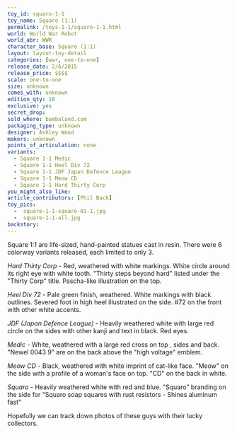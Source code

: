 ```yaml
---
toy_id: squaro-1-1
toy_name: Squaro (1:1)
permalink: /toys-1-1/squaro-1-1.html
world: World War Robot
world_abr: WWR
character_base: Square (1:1)
layout: layout-toy-detail
categories: [wwr, one-to-one]
release_date: 2/6/2015
release_price: $$$$
scale: one-to-one
size: unknown
comes_with: unknown
edition_qty: 18
exclusive: yes
secret_drop:
sold_where: bambaland.com
packaging_type: unknown
designer: Ashley Wood
makers: unknown
points_of_articulation: none
variants: 
  - Square 1-1 Medic
  - Square 1-1 Heel Div 72
  - Square 1-1 JDF Japan Defence League
  - Square 1-1 Meow CD
  - Square 1-1 Hard Thirty Corp
you_might_also_like:  
article_contributors: [Phil Back]
toy_pics:
  -  square-1-1-squaro-01-1.jpg
  -  square-1-1-all.jpg
backstory:  
---
```

Square 1:1 are life-sized, hand-painted statues cast in resin. There were 6 colorway variants released, each limited to only 3.

*Hard Thirty Corp* - Red, weathered with white markings. White circle around its right eye with white tooth. "Thirty steps beyond hard" listed under the "Thirty Corp" title. Pascha-like illustration on the top.

*Heel Div 72* - Pale green finish, weathered. White markings with black outlines. Severed foot in high heel illustrated on the side. #72 on the front with other white accents.

*JDF (Japan Defence League)* -  Heavily weathered white with large red circle on the sides with other kanji and text in black. Red eyes.

*Medic* - White, weathered with a large red cross on top , sides and back. "Newel 0043 9" are on the back above the "high voltage" emblem.

*Meow CD* - Black, weathered with white imprint of cat-like face. "Meow" on the side with a profile of a woman's face on top. "CD" on the back in white.

*Squaro* - Heavily weathered white with red and blue. "Squaro" branding on the side for "Squaro soap squares with rust resistors - Shines aluminum fast"

Hopefully we can track down photos of these guys with their lucky collectors.